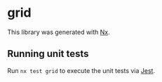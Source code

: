 # grid

This library was generated with [Nx](https://nx.dev).

## Running unit tests

Run `nx test grid` to execute the unit tests via [Jest](https://jestjs.io).
